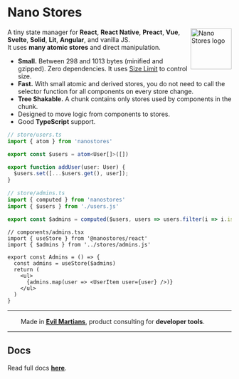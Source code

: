 # Nano Stores

<img align="right" width="92" height="92" title="Nano Stores logo"
     src="https://nanostores.github.io/nanostores/logo.svg">

A tiny state manager for **React**, **React Native**, **Preact**, **Vue**,
**Svelte**, **Solid**, **Lit**, **Angular**, and vanilla JS.
It uses **many atomic stores** and direct manipulation.

* **Small.** Between 298 and 1013 bytes (minified and gzipped).
  Zero dependencies. It uses [Size Limit] to control size.
* **Fast.** With small atomic and derived stores, you do not need to call
  the selector function for all components on every store change.
* **Tree Shakable.** A chunk contains only stores used by components
  in the chunk.
* Designed to move logic from components to stores.
* Good **TypeScript** support.

```ts
// store/users.ts
import { atom } from 'nanostores'

export const $users = atom<User[]>([])

export function addUser(user: User) {
  $users.set([...$users.get(), user]);
}
```

```ts
// store/admins.ts
import { computed } from 'nanostores'
import { $users } from './users.js'

export const $admins = computed($users, users => users.filter(i => i.isAdmin))
```

```tsx
// components/admins.tsx
import { useStore } from '@nanostores/react'
import { $admins } from '../stores/admins.js'

export const Admins = () => {
  const admins = useStore($admins)
  return (
    <ul>
      {admins.map(user => <UserItem user={user} />)}
    </ul>
  )
}
```

---

<img src="https://cdn.evilmartians.com/badges/logo-no-label.svg" alt="" width="22" height="16" />  Made in <b><a href="https://evilmartians.com/devtools?utm_source=nanostores&utm_campaign=devtools-button&utm_medium=github">Evil Martians</a></b>, product consulting for <b>developer tools</b>.

---

[Size Limit]: https://github.com/ai/size-limit


## Docs
Read full docs **[here](https://github.com/nanostores/nanostores#readme)**.
